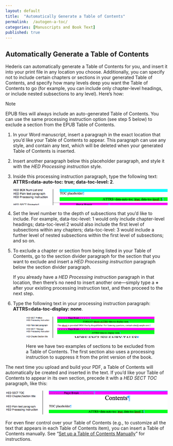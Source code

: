 ```yaml
---
layout: default
title:  "Automatically Generate a Table of Contents"
permalink:  /autogen-a-toc/
categories: [Manuscripts and Book Text]
published: true
---
```


<section data-type="chapter" class="hsecchapter" data-hederis-type="hsecchapter" id="autogen-a-toc" data-pi-attrs="id: autogen-a-toc" role="doc-chapter" title="Automatically Generate a Table of Contents"><h1 data-hederis-type="hblkchaptitle" class="hblkchaptitle" id="prG4R2SMm">Automatically Generate a Table of Contents</h1>
    <p class="hblkp" data-hederis-type="hblkp" id="pnGxsTpAi">Hederis can automatically generate a Table of Contents for you, and insert it into your print file in any location you choose. Additionally, you can specify not to include certain chapters or sections in your generated Table of Contents, and specify how many levels deep you want the Table of Contents to go (for example, you can include only chapter-level headings, or include nested subsections to any level). Here&#8217;s how:</p>
    <aside class="hwprbox box" data-hederis-type="hwprbox" id="pYOW8d7HT" data-type="sidebar"><p class="hblktype" data-hederis-type="hblktype" id="pZTgta8EP">Note</p>
    <p class="hblkp" data-hederis-type="hblkp" id="pVobDhOph">EPUB files will always include an auto-generated Table of Contents. You can use the same processing instruction option (see step 5 below) to exclude a section from the EPUB Table of Contents.</p>
    </aside>
    <ol class="hwprnum-list" data-hederis-type="hwprnum-list" id="pHO5gIgvt"><li class="hblkoli" data-hederis-type="hblkoli" id="liu7No2wJH"><p class="hblkoli" data-hederis-type="hblkoli" id="pcorQs2pp">In your Word manuscript, insert a paragraph in the exact location that you&#8217;d like your Table of Contents to appear. This paragraph can use any style, and contain any text, which will be deleted when your generated Table of Contents is inserted.</p></li>
    <li class="hblkoli" data-hederis-type="hblkoli" id="lic61pbzWk"><p class="hblkoli" data-hederis-type="hblkoli" id="pcm39jjs0">Insert another paragraph below this placeholder paragraph, and style it with the <em>HED Processing instruction</em> style.</p></li>
    <li class="hblkoli" data-hederis-type="hblkoli" id="lislQFF8Rp"><p class="hblkoli" data-hederis-type="hblkoli" id="pylKDC9rg">Inside this processing instruction paragraph, type the following text: <strong>ATTRS=data-auto-toc: true; data-toc-level: 2</strong>. </p><img data-hederis-type="hblkimg" class="hblkimg" id="phJSY7Ohp" src="/images/tocplaceholder.png"/>
    </li>
    <li class="hblkoli" data-hederis-type="hblkoli" id="liJ5eNdfMg"><p class="hblkoli" data-hederis-type="hblkoli" id="pC82hIyYN">Set the level number to the depth of subsections that you&#8217;d like to include. For example, data-toc-level: 1 would only include chapter-level headings; data-toc-level:2 would also include the first level of subsections within any chapters; data-toc-level: 3 would include a further level of nested subsections within the first level of subsections; and so on.</p></li>
    <li class="hblkoli" data-hederis-type="hblkoli" id="linLS4dPmX"><p class="hblkoli" data-hederis-type="hblkoli" id="pp2WrQ4Zz">To exclude a chapter or section from being listed in your Table of Contents, go to the section divider paragraph for the section that you want to exclude and insert a <em>HED Processing instruction</em> paragraph below the section divider paragraph. </p><p class="hblkli-cont" data-hederis-type="hblkli-cont" id="pptivLOeM">If you already have a <em>HED Processing instruction</em> paragraph in that location, then there&#8217;s no need to insert another one&#8212;simply type a <strong>+</strong> after your existing processing instruction text, and then proceed to the next step.</p>
    </li>
    <li class="hblkoli" data-hederis-type="hblkoli" id="li5rhFUGLb"><p class="hblkoli" data-hederis-type="hblkoli" id="p5HXGCd8H">Type the following text in your processing instruction paragraph: <strong>ATTRS=data-toc-display: none</strong>.</p><figure class="hwprfig" data-hederis-type="hwprfig" id="pCubRRWED"><img data-hederis-type="hblkimg" class="hblkimg" id="pTEgI6Glv" src="/images/tocexclude.png"/>
    <p class="hblkcaption" data-hederis-type="hblkcaption" id="p7OEhL1eR">Here we have two examples of sections to be excluded from a Table of Contents. The first section also uses a processing instruction to suppress it from the print version of the book.</p>
    </figure>
    </li>
    </ol>
    <p class="hblkp" data-hederis-type="hblkp" id="p1VZOUlDU">The next time you upload and build your PDF, a Table of Contents will automatically be created and inserted in the text. If you&#8217;d like your Table of Contents to appear in its own section, precede it with a <em>HED SECT TOC</em> paragraph, like this:</p>
    <img data-hederis-type="hblkimg" class="hblkimg" id="pZOkuIGwm" src="/images/tocsection.png"/>
    <p class="hblkp" data-hederis-type="hblkp" id="ppaFUC0QE">For even finer control over your Table of Contents (e.g., to customize all the text that appears in each Table of Contents item), you can insert a Table of Contents manually. See &#8220;<a href="{% post_url 2019-05-22-18-SetupaTableofContentsManually %}"><span class="Hyperlink">Set up a Table of Contents Manually</span></a>&#8221; for instructions.</p>
    </section>
    